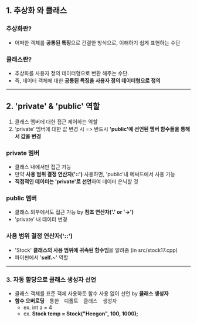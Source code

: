 ## 1. 추상화 와 클래스
### 추상화란?
* 어떠한 객체를 **공통된 특징**으로 간결한 방식으로, 이해하기 쉽게 표현하는 수단
  
### 클래스란?
* 추상화를 사용자 정의 데이터형으로 변환 해주는 수단.
* 즉, 데이터 객체에 대한 **공통된 특징을 사용자 정의 데이터형으로 정의**
---

## 2. 'private' & 'public' 역할
1) 클래스 멤버에 대한 접근 제어하는 역할
2) 'private' 멤버에 대한 값 변경 시 => 반드시 **'public'에 선언된 멤버 함수들을 통해서 값을 변경**

### private 멤버
* 클래스 내에서만 접근 가능
* 만약 **사용 범위 결정 연산자('::')** 사용하면, 'public'내 메써드에서 사용 가능
* **직접적인 데이터는 'private'로 선언**하여 데이터 은닉할 것

### public 멤버
* 클래스 외부에서도 접근 가능 by **참조 연산자('.' or '->')**
* 'private' 내 데이터 변경

### 사용 범위 결정 연산자('::') 
* 'Stock' **클래스의 사용 범위에 귀속된 함수임**을 알려줌 (in src/stock17.cpp)
* 파이썬에서 '**self.~**' 역할
---

### 3. 자동 할당으로 클래스 생성자 선언
* 클래스 객체를 표준 객체 사용하듯 함수 사용 없이 선언 by **클래스 생성자**
* **함수 오버로딩**　통한　디폴트　클래스　생성자
  * ex. int a = 4
  * ex. **Stock temp = Stock("Heegon", 100, 1000);**
